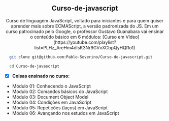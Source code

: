 <h2 align="center">Curso-de-javascript</h2>
<p align="center">
Curso de linguagem JavaScript, voltado para iniciantes e para quem quiser aprender mais sobre ECMAScript, a versão padronizada do JS. Em um curso patrocinado pelo Google, o professor Gustavo Guanabara vai ensinar o conteúdo básico em 6 módulos: [Curso em Vídeo](https://youtube.com/playlist?list=PLHz_AreHm4dlsK3Nr9GVvXCbpQyHQl1o1)
</p>

```sh
  git clone git@github.com:Pablo-Severino/Curso-de-javascript.git

  cd Curso-de-javascript
```

- [x] **Coisas ensinado no curso:**
* Módulo 01: Conhecendo o JavaScript
* Módulo 02: Comandos básicos do JavaScript
* Módulo 03: Document Object Model
* Módulo 04: Condições em JavaScript
* Módulo 05: Repetições (laços) em JavaScript
* Módulo 06: Avançando nos estudos em JavaScript